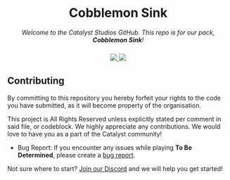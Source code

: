 <h1 align="center">Cobblemon Sink</h1> 

<p align="center">
  <i>Welcome to the Catalyst Studios GitHub. This repo is for our pack, <b>Cobblemon Sink</b>!</i>
</p>

<h3 align="center">
  <a href="https://discord.gg/YCHPXeW9GZ">
    <img src="https://img.shields.io/discord/1131757660253995029?label=Discord&color=5865F2">
  </a>
  <a href="https://twitter.com/CatalystModpack">
    <img src="https://img.shields.io/twitter/follow/CatalystModpack?style=social">
  </a>
</h3>

## Contributing

By committing to this repository you hereby forfeit your rights to the code you have submitted, as it will become property of the organisation. 

This project is All Rights Reserved unless explicitly stated per comment in said file, or codeblock. We highly appreciate any contributions. We would love to have you as a part of the Catalyst community!

- Bug Report: If you encounter any issues while playing <b>To Be Determined</b>, please create a [bug report](https://github.com/Catalyst-Studios/Cobblemon/issues/new).

Not sure where to start? [Join our Discord](https://discord.gg/YCHPXeW9GZ) and we will help you get started!
